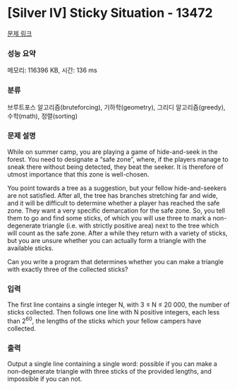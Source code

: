# [Silver IV] Sticky Situation - 13472 

[문제 링크](https://www.acmicpc.net/problem/13472) 

### 성능 요약

메모리: 116396 KB, 시간: 136 ms

### 분류

브루트포스 알고리즘(bruteforcing), 기하학(geometry), 그리디 알고리즘(greedy), 수학(math), 정렬(sorting)

### 문제 설명

<p>While on summer camp, you are playing a game of hide-and-seek in the forest. You need to designate a “safe zone”, where, if the players manage to sneak there without being detected, they beat the seeker. It is therefore of utmost importance that this zone is well-chosen.</p>

<p>You point towards a tree as a suggestion, but your fellow hide-and-seekers are not satisfied. After all, the tree has branches stretching far and wide, and it will be difficult to determine whether a player has reached the safe zone. They want a very specific demarcation for the safe zone. So, you tell them to go and find some sticks, of which you will use three to mark a non-degenerate triangle (i.e. with strictly positive area) next to the tree which will count as the safe zone. After a while they return with a variety of sticks, but you are unsure whether you can actually form a triangle with the available sticks.</p>

<p>Can you write a program that determines whether you can make a triangle with exactly three of the collected sticks?</p>

### 입력 

 <p>The first line contains a single integer N, with 3 ≤ N ≤ 20 000, the number of sticks collected. Then follows one line with N positive integers, each less than 2<sup>60</sup>, the lengths of the sticks which your fellow campers have collected.</p>

### 출력 

 <p>Output a single line containing a single word: possible if you can make a non-degenerate triangle with three sticks of the provided lengths, and impossible if you can not.</p>

